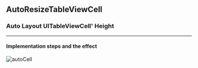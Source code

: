 ## AutoResizeTableViewCell
### Auto Layout UITableViewCell' Height
***
#### Implementation steps and the effect
![autoCell](http://7pn65g.com1.z0.glb.clouddn.com/AutoCell.gif)

